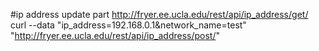 #ip address update part
        http://fryer.ee.ucla.edu/rest/api/ip_address/get/
        curl --data "ip_address=192.168.0.1&network_name=test" "http://fryer.ee.ucla.edu/rest/api/ip_address/post/"
